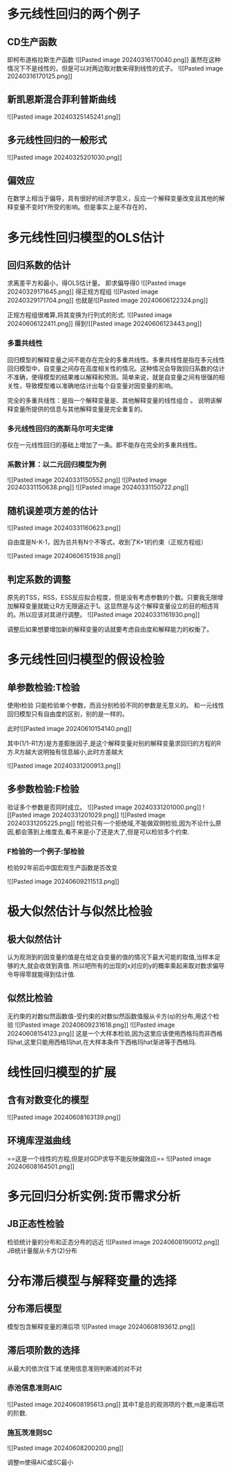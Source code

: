 
# 多元线性回归的两个例子

## CD生产函数

即柯布道格拉斯生产函数
![[Pasted image 20240316170040.png]]
虽然在这种情况下不是线性的，但是可以对两边取对数来得到线性的式子。
![[Pasted image 20240316170125.png]]

## 新凯恩斯混合菲利普斯曲线

![[Pasted image 20240325145241.png]]

## 多元线性回归的一般形式

![[Pasted image 20240325201030.png]]
## 偏效应

在数学上相当于偏导，具有很好的经济学意义，反应一个解释变量改变且其他的解释变量不变时Y所受的影响。但是事实上是不存在的，

# 多元线性回归模型的OLS估计

## 回归系数的估计

求离差平方和最小，得OLS估计量。
即求偏导得0
![[Pasted image 20240329171645.png]]
得正规方程组
![[Pasted image 20240329171704.png]]
也就是![[Pasted image 20240606122324.png]]

正规方程组很难算,将其变换为行列式的形式.
![[Pasted image 20240606122411.png]]
得到![[Pasted image 20240606123443.png]]

### 多重共线性

回归模型的解释变量之间不能存在完全的多重共线性。多重共线性是指在多元线性回归模型中，自变量之间存在高度相关性的情况。这种情况会导致回归系数的估计不准确，使得模型的结果难以解释和预测。简单来说，就是自变量之间有很强的相关性，导致模型难以准确地估计出每个自变量对因变量的影响。

完全的多重共线性：是指一个解释变量是、其他解释变量的线性组合 。 说明该解释变量所提供的信息与其他解释变量是完全重复的。

### 多元线性回归的高斯马尔可夫定律

仅在一元线性回归的基础上增加了一条。即不能存在完全的多重共线性。

### 系数计算：以二元回归模型为例

![[Pasted image 20240331150552.png]]
![[Pasted image 20240331150638.png]]
![[Pasted image 20240331150722.png]]

## 随机误差项方差的估计

![[Pasted image 20240331160623.png]]

自由度是N-K-1，因为总共有N个不等式，收到了K+1的约束（正规方程组）

![[Pasted image 20240606151938.png]]

## 判定系数的调整

原先的TSS，RSS，ESS反应拟合程度，但是没有考虑参数的个数。只要我无限增加解释变量就能让R方无限逼近于1。这显然是与这个解释变量设立的目的相违背的。所以应该对其进行调整。
![[Pasted image 20240331161930.png]]

调整后如果想要增加新的解释变量的话就要考虑自由度和解释能力的权衡了。

# 多元线性回归模型的假设检验

## 单参数检验:T检验

使用t检验
只能检验单个参数，而且分别检验不同的参数是无意义的。
和一元线性回归模型只有自由度的区别，别的是一样的。

此时![[Pasted image 20240610154140.png]]

其中(1/1-R1方)是方差膨胀因子,是这个解释变量对别的解释变量求回归的方程的R方.R方越大说明独有信息越小,此时方差越大

![[Pasted image 20240331200913.png]]

## 多参数检验:F检验

验证多个参数是否同时成立。
![[Pasted image 20240331201000.png]]
![[Pasted image 20240331201029.png]]
![[Pasted image 20240331205225.png]]
f检验只有一个拒绝域,不能做双侧检验,因为不论什么原因,都会落到上维度去,看不来是小了还是大了,但是可以检验多个约束. 

### F检验的一个例子:邹检验

检验92年前后中国宏观生产函数是否改变



![[Pasted image 20240609211513.png]]

# 极大似然估计与似然比检验

## 极大似然估计

认为观测到的因变量的值是在给定自变量的值的情况下最大可能的取值,当样本足够的大,就会收敛到真值.
所以吧所有的出现的x对应的y的概率乘起来取对数求偏导令导得零就能得到估计值.

## 似然比检验

无约束的对数似然函数值-受约束的对数似然函数值服从卡方(q)的分布,用这个检验
![[Pasted image 20240609231618.png]]
![[Pasted image 20240608154123.png]]
这是一个大样本检验,因为这里应该使用西格玛而非西格玛hat,这里只能用西格玛hat,在大样本条件下西格玛hat渐进等于西格玛.

# 线性回归模型的扩展

## 含有对数变化的模型

![[Pasted image 20240608163139.png]]

## 环境库涅滋曲线

==这是一个线性的方程,但是对GDP求导不能反映偏效应==
![[Pasted image 20240608164501.png]]

# 多元回归分析实例:货币需求分析

## JB正态性检验

检验统计量的分布和正态分布的远近
![[Pasted image 20240608190012.png]]
JB统计量服从卡方(2)分布

# 分布滞后模型与解释变量的选择

## 分布滞后模型

模型包含解释变量的滞后项
![[Pasted image 20240608193612.png]]

## 滞后项阶数的选择

从最大的依次往下减.使用信息准则判断减的对不对

### 赤池信息准则AIC

![[Pasted image 20240608195613.png]]
其中T是总的观测项的个数,m是滞后项的阶数.

### 施瓦茨准则SC

![[Pasted image 20240608200200.png]]

调整m使得AIC或SC最小